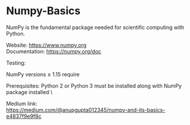 # Numpy-Basics
NumPy is the fundamental package needed for scientific computing with Python.

Website: https://www.numpy.org \
Documentation: https://numpy.org/doc

Testing:

NumPy versions ≥ 1.15 require

Prerequisites: 
Python 2 or Python 3 must be installed  along with NumPy package installed \

Medium link: \
https://medium.com/@anupgupta012345/numpy-and-its-basics-e4837f9e9f8c
